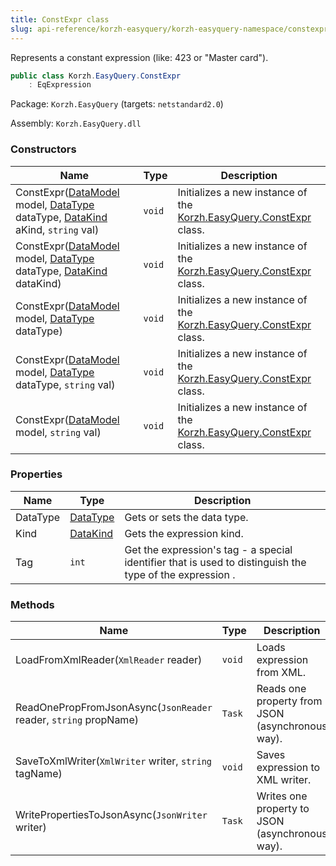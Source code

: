 ```yaml
---
title: ConstExpr class
slug: api-reference/korzh-easyquery/korzh-easyquery-namespace/constexpr-class
---
```


Represents a constant expression (like: 423 or "Master card").
```csharp
public class Korzh.EasyQuery.ConstExpr
    : EqExpression

```
Package: `Korzh.EasyQuery` (targets: `netstandard2.0`)

Assembly: `Korzh.EasyQuery.dll`

### Constructors

| Name | Type | Description | 
| --- | --- | --- | 
| ConstExpr([DataModel](//easyquery/docs/api-reference/korzh-easyquery/korzh-easyquery-namespace/datamodel-class) model, [DataType](//easyquery/docs/api-reference/easydata-core/easydata-namespace/datatype-enum) dataType, [DataKind](//easyquery/docs/api-reference/korzh-easyquery/korzh-easyquery-namespace/datakind-enum) aKind, `string` val) | `void` | Initializes a new instance of the [Korzh.EasyQuery.ConstExpr](//easyquery/docs/api-reference/korzh-easyquery/korzh-easyquery-namespace/constexpr-class) class. | 
| ConstExpr([DataModel](//easyquery/docs/api-reference/korzh-easyquery/korzh-easyquery-namespace/datamodel-class) model, [DataType](//easyquery/docs/api-reference/easydata-core/easydata-namespace/datatype-enum) dataType, [DataKind](//easyquery/docs/api-reference/korzh-easyquery/korzh-easyquery-namespace/datakind-enum) dataKind) | `void` | Initializes a new instance of the [Korzh.EasyQuery.ConstExpr](//easyquery/docs/api-reference/korzh-easyquery/korzh-easyquery-namespace/constexpr-class) class. | 
| ConstExpr([DataModel](//easyquery/docs/api-reference/korzh-easyquery/korzh-easyquery-namespace/datamodel-class) model, [DataType](//easyquery/docs/api-reference/easydata-core/easydata-namespace/datatype-enum) dataType) | `void` | Initializes a new instance of the [Korzh.EasyQuery.ConstExpr](//easyquery/docs/api-reference/korzh-easyquery/korzh-easyquery-namespace/constexpr-class) class. | 
| ConstExpr([DataModel](//easyquery/docs/api-reference/korzh-easyquery/korzh-easyquery-namespace/datamodel-class) model, [DataType](//easyquery/docs/api-reference/easydata-core/easydata-namespace/datatype-enum) dataType, `string` val) | `void` | Initializes a new instance of the [Korzh.EasyQuery.ConstExpr](//easyquery/docs/api-reference/korzh-easyquery/korzh-easyquery-namespace/constexpr-class) class. | 
| ConstExpr([DataModel](//easyquery/docs/api-reference/korzh-easyquery/korzh-easyquery-namespace/datamodel-class) model, `string` val) | `void` | Initializes a new instance of the [Korzh.EasyQuery.ConstExpr](//easyquery/docs/api-reference/korzh-easyquery/korzh-easyquery-namespace/constexpr-class) class. | 


### Properties

| Name | Type | Description | 
| --- | --- | --- | 
| DataType | [DataType](//easyquery/docs/api-reference/easydata-core/easydata-namespace/datatype-enum) | Gets or sets the data type. | 
| Kind | [DataKind](//easyquery/docs/api-reference/korzh-easyquery/korzh-easyquery-namespace/datakind-enum) | Gets the expression kind. | 
| Tag | `int` | Get the expression's tag - a special identifier that is used to distinguish the type of the expression . | 


### Methods

| Name | Type | Description | 
| --- | --- | --- | 
| LoadFromXmlReader(`XmlReader` reader) | `void` | Loads expression from XML. | 
| ReadOnePropFromJsonAsync(`JsonReader` reader, `string` propName) | `Task` | Reads one property from JSON (asynchronous way). | 
| SaveToXmlWriter(`XmlWriter` writer, `string` tagName) | `void` | Saves expression to XML writer. | 
| WritePropertiesToJsonAsync(`JsonWriter` writer) | `Task` | Writes one property to JSON (asynchronous way). |